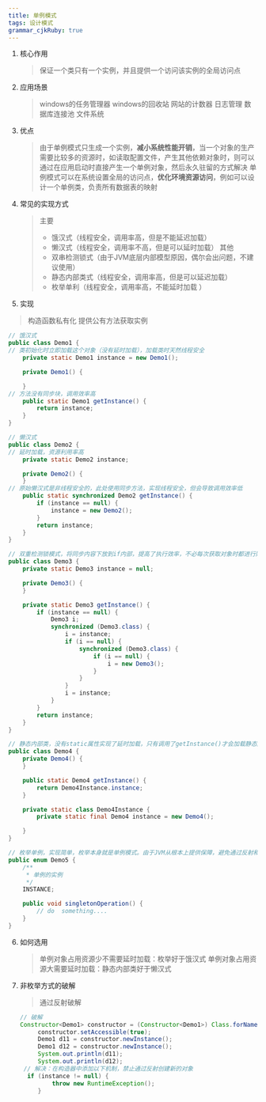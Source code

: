 ```yaml
---
title: 单例模式
tags: 设计模式
grammar_cjkRuby: true
---
```



1. 核心作用
   > 保证一个类只有一个实例，并且提供一个访问该实例的全局访问点
   
2. 应用场景
   > windows的任务管理器
   > windows的回收站
   > 网站的计数器
   > 日志管理
   > 数据库连接池
   > 文件系统
   
3. 优点
   > 由于单例模式只生成一个实例，**减小系统性能开销**，当一个对象的生产需要比较多的资源时，如读取配置文件，产生其他依赖对象时，则可以通过在应用启动时直接产生一个单例对象，然后永久驻留的方式解决
   > 单例模式可以在系统设置全局的访问点，**优化环境资源访问**，例如可以设计一个单例类，负责所有数据表的映射

4. 常见的实现方式
   > 主要
   > * 饿汉式（线程安全，调用率高，但是不能延迟加载）
   > * 懒汉式（线程安全，调用率不高，但是可以延时加载）
   > 其他
   > * 双串检测锁式（由于JVM底层内部模型原因，偶尔会出问题，不建议使用）
   > * 静态内部类式（线程安全，调用率高，但是可以延迟加载）
   > * 枚举单利（线程安全，调用率高，不能延时加载 ）
   
5. 实现
  > 构造函数私有化
  > 提供公有方法获取实例
```java
// 饿汉式
public class Demo1 {
// 类初始化时立即加载这个对象（没有延时加载），加载类时天然线程安全
    private static Demo1 instance = new Demo1();

    private Demo1() {

    }
// 方法没有同步块，调用效率高
    public static Demo1 getInstance() {
        return instance;
    }
}

// 懒汉式
public class Demo2 {
// 延时加载，资源利用率高
    private static Demo2 instance;

    private Demo2() {
    }
// 原始懒汉式是非线程安全的，此处使用同步方法，实现线程安全，但会导致调用效率低
    public static synchronized Demo2 getInstance() {
        if (instance == null) {
            instance = new Demo2();
        }
        return instance;
    }
}

// 双重检测锁模式，将同步内容下放到if内部，提高了执行效率，不必每次获取对象时都进行同步，只有在第一次才同步，创建了以后就没必要了，但是由于编译器优化原因和JVM底层内部模型原因（同步块执行的顺序可能被调整），偶尔会出错，不建议使用
public class Demo3 {
    private static Demo3 instance = null;

    private Demo3() {
    }

    private static Demo3 getInstance() {
        if (instance == null) {
            Demo3 i;
            synchronized (Demo3.class) {
                i = instance;
                if (i == null) {
                    synchronized (Demo3.class) {
                        if (i == null) {
                            i = new Demo3();
                        }
                    }
                }
                i = instance;
            }
        }
        return instance;
    }
}

// 静态内部类，没有static属性实现了延时加载，只有调用了getInstance()才会加载静态内部类。加载类时是线程安全的。instance是static final类型，保证了内存中只有一个实例存在，而且只能被赋值一次，从而保证了线程安全。该实现方法兼备了并发高效调用和延时加载优势
public class Demo4 {
    private Demo4() {
    }

    public static Demo4 getInstance() {
        return Demo4Instance.instance;
    }

    private static class Demo4Instance {
        private static final Demo4 instance = new Demo4();

    }
}

// 枚举单例，实现简单，枚举本身就是单例模式。由于JVM从根本上提供保障，避免通过反射和反序列化漏洞创建新对象，但无法延时加载
public enum Demo5 {
    /**
     * 单例的实例
     */
    INSTANCE;

    public void singletonOperation() {
        // do  something....
    }
}
```
6. 如何选用
   >  单例对象占用资源少不需要延时加载：枚举好于饿汉式
   >  单例对象占用资源大需要延时加载：静态内部类好于懒汉式   

7. 非枚举方式的破解
   > 通过反射破解
   ```java
   // 破解
   Constructor<Demo1> constructor = (Constructor<Demo1>) Class.forName("Demo1").getDeclaredConstructor(null);
        constructor.setAccessible(true);
        Demo1 d11 = constructor.newInstance();
        Demo1 d12 = constructor.newInstance();
        System.out.println(d11);
        System.out.println(d12);
	// 解决：在构造器中添加以下机制，禁止通过反射创建新的对象
	 if (instance != null) {
            throw new RuntimeException();
        }
   ```